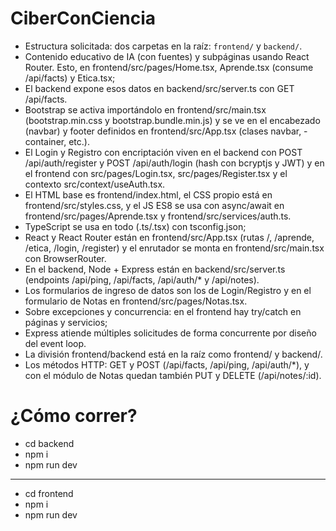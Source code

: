 # CiberConCiencia

- Estructura solicitada: dos carpetas en la raíz: `frontend/` y `backend/`.
- Contenido educativo de IA (con fuentes) y subpáginas usando React Router. Esto, en frontend/src/pages/Home.tsx, Aprende.tsx (consume /api/facts) y Etica.tsx;
- El backend expone esos datos en backend/src/server.ts con GET /api/facts.
- Bootstrap se activa importándolo en frontend/src/main.tsx (bootstrap.min.css y bootstrap.bundle.min.js) y se ve en el encabezado (navbar) y footer definidos en frontend/src/App.tsx (clases navbar, - container, etc.).
- El Login y Registro con encriptación viven en el backend con POST /api/auth/register y POST /api/auth/login (hash con bcryptjs y JWT) y en el frontend con src/pages/Login.tsx, src/pages/Register.tsx y el contexto src/context/useAuth.tsx.
- El HTML base es frontend/index.html, el CSS propio está en frontend/src/styles.css, y el JS ES8 se usa con async/await en frontend/src/pages/Aprende.tsx y frontend/src/services/auth.ts.
- TypeScript se usa en todo (.ts/.tsx) con tsconfig.json;
- React y React Router están en frontend/src/App.tsx (rutas /, /aprende, /etica, /login, /register) y el enrutador se monta en frontend/src/main.tsx con BrowserRouter.
- En el backend, Node + Express están en backend/src/server.ts (endpoints /api/ping, /api/facts, /api/auth/* y /api/notes).
- Los formularios de ingreso de datos son los de Login/Registro y en el formulario de Notas en frontend/src/pages/Notas.tsx.
- Sobre excepciones y concurrencia: en el frontend hay try/catch en páginas y servicios;
- Express atiende múltiples solicitudes de forma concurrente por diseño del event loop.
- La división frontend/backend está en la raíz como frontend/ y backend/.
- Los métodos HTTP: GET y POST (/api/facts, /api/ping, /api/auth/*), y con el módulo de Notas quedan también PUT y DELETE (/api/notes/:id).

# ¿Cómo correr?
- cd backend
- npm i
- npm run dev
---
- cd frontend
- npm i 
- npm run dev
